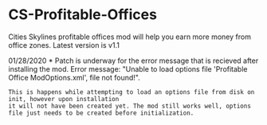 # CS-Profitable-Offices
Cities Skylines profitable offices mod will help you earn more money from office zones. Latest version is v1.1

01/28/2020
    * Patch is underway for the error message that is recieved after installing the mod. 
      Error message: "Unable to load options file 'Profitable Office ModOptions.xml', file not found!". 
    
    This is happens while attempting to load an options file from disk on init, however upon installation 
    it will not have been created yet. The mod still works well, options file just needs to be created before initialization.
